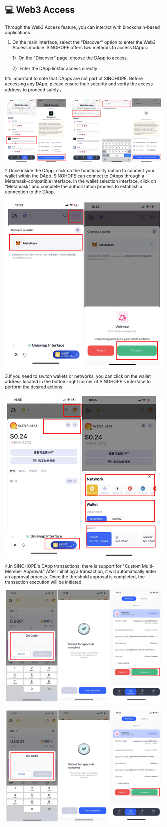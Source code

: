 # 💻 Web3 Access

Through the Web3 Access feature, you can interact with blockchain-based applications.

1.  On the main interface, select the "Discover" option to enter the Web3 Access module. SINOHOPE offers two methods to access DApps:

    1）On the "Discover" page, choose the DApp to access.

    2）Enter the DApp linkfor access directly .

It's important to note that DApps are not part of SINOHOPE. Before accessing any DApp, please ensure their security and verify the access address to proceed safely.。

![](<../images/assets/image (100).png>)

2.Once inside the DApp, click on the functionality option to connect your wallet within the DApp. SINOHOPE can connect to DApps through a Metamask-compatible interface. In the wallet selection interface, click on "Metamask" and complete the authorization process to establish a connection to the DApp.

<div align="left">

![](<../images/assets/image (101).png>)

</div>

3.If you need to switch wallets or networks, you can click on the wallet address located in the bottom-right corner of SINOHOPE's interface to perform the desired actions.

<div align="left">

![](<../images/assets/image (106).png>)

</div>

4.In SINOHOPE's DApp transactions, there is support for "Custom Multi-Member Approval." After initiating a transaction, it will automatically enter an approval process. Once the threshold approval is completed, the transaction execution will be initiated.

<div align="left">

![](<../images/assets/image (107).png>)

</div>

![](<../images/assets/image (105).png>)
